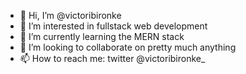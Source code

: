 - 👋 Hi, I’m @victoribironke
- 👀 I’m interested in fullstack web development
- 🌱 I’m currently learning the MERN stack
- 💞️ I’m looking to collaborate on pretty much anything
- 📫 How to reach me: twitter @victoribironke_

<!---
victoribironke/victoribironke is a ✨ special ✨ repository because its `README.md` (this file) appears on your GitHub profile.
You can click the Preview link to take a look at your changes.
--->
